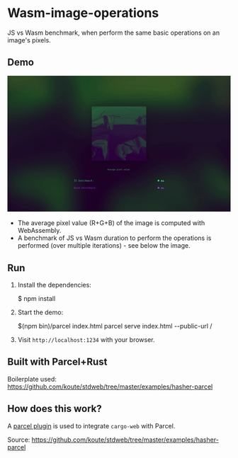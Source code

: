 # Wasm-image-operations    

JS vs Wasm benchmark, when perform the same basic operations on an image's pixels.

## Demo  

<p align="center">
<img with="540" src="https://github.com/maudnals/wasm-image-operations/blob/master/doc/demo.gif?raw=true"/>
</p>  

* The average pixel value (R+G+B) of the image is computed with WebAssembly. 
* A benchmark of JS vs Wasm duration to perform the operations is performed (over multiple iterations) -  see below the image.

## Run

1. Install the dependencies:

   \$ npm install

2. Start the demo:

   \$(npm bin)/parcel index.html
   parcel serve index.html --public-url /

3. Visit `http://localhost:1234` with your browser.

## Built with Parcel+Rust

Boilerplate used: https://github.com/koute/stdweb/tree/master/examples/hasher-parcel

## How does this work?

A [parcel plugin] is used to integrate `cargo-web` with Parcel.

[parcel plugin]: https://github.com/koute/parcel-plugin-cargo-web

Source: https://github.com/koute/stdweb/tree/master/examples/hasher-parcel
